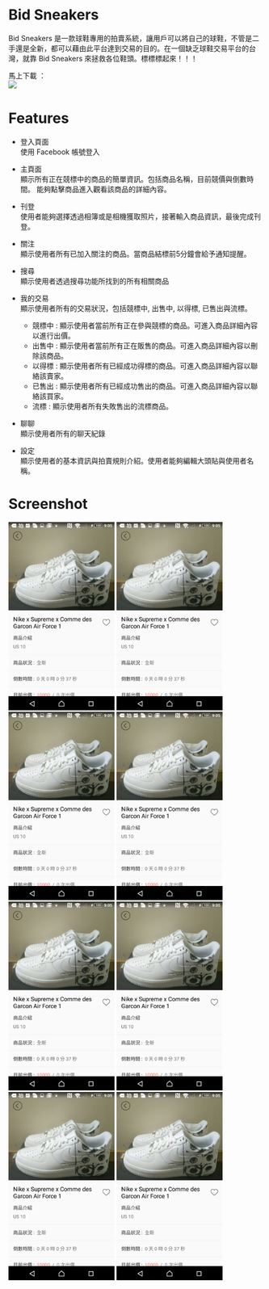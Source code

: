 # Bid Sneakers

Bid Sneakers 是一款球鞋專用的拍賣系統，讓用戶可以將自己的球鞋，不管是二手還是全新，都可以藉由此平台達到交易的目的。在一個缺乏球鞋交易平台的台灣，就靠 Bid Sneakers 來拯救各位鞋頭。標標標起來！！！

馬上下載 ： <br>
[<img src="https://play.google.com/intl/en_us/badges/images/generic/en_badge_web_generic.png" width="200">](https://play.google.com/store/apps/details?id=com.johnson.bid)

# Features
* 登入頁面 <br>
使用 Facebook 帳號登入

* 主頁面 <br>
顯示所有正在競標中的商品的簡單資訊。包括商品名稱，目前競價與倒數時間。
能夠點擊商品進入觀看該商品的詳細內容。

* 刊登 <br>
使用者能夠選擇透過相簿或是相機獲取照片，接著輸入商品資訊，最後完成刊登。

* 關注 <br>
顯示使用者所有已加入關注的商品。當商品結標前5分鐘會給予通知提醒。

* 搜尋 <br>
顯示使用者透過搜尋功能所找到的所有相關商品

* 我的交易 <br>
顯示使用者所有的交易狀況，包括競標中, 出售中, 以得標, 已售出與流標。
  * 競標中 : 顯示使用者當前所有正在參與競標的商品。可進入商品詳細內容以進行出價。
  * 出售中 : 顯示使用者當前所有正在販售的商品。可進入商品詳細內容以刪除該商品。
  * 以得標 : 顯示使用者所有已經成功得標的商品。可進入商品詳細內容以聯絡該賣家。
  * 已售出 : 顯示使用者所有已經成功售出的商品。可進入商品詳細內容以聯絡該買家。
  * 流標 : 顯示使用者所有失敗售出的流標商品。


* 聊聊 <br>
顯示使用者所有的聊天紀錄

* 設定 <br>
顯示使用者的基本資訊與拍賣規則介紹。使用者能夠編輯大頭貼與使用者名稱。

# Screenshot
<img src="https://github.com/Johnsi1994/Bid-Sneakers/blob/master/screenshot/test.png" width="210"> <img src="https://github.com/Johnsi1994/Bid-Sneakers/blob/master/screenshot/test.png" width="210"> <img src="https://github.com/Johnsi1994/Bid-Sneakers/blob/master/screenshot/test.png" width="210"> <img src="https://github.com/Johnsi1994/Bid-Sneakers/blob/master/screenshot/test.png" width="210">
<img src="https://github.com/Johnsi1994/Bid-Sneakers/blob/master/screenshot/test.png" width="210"> <img src="https://github.com/Johnsi1994/Bid-Sneakers/blob/master/screenshot/test.png" width="210"> <img src="https://github.com/Johnsi1994/Bid-Sneakers/blob/master/screenshot/test.png" width="210"> <img src="https://github.com/Johnsi1994/Bid-Sneakers/blob/master/screenshot/test.png" width="210">
